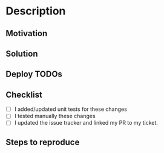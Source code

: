 # Description

## Motivation

<!--- Why is this change required? -->
<!--- What problem does it solve? -->

## Solution

<!--- Write a clear description of your proposed changes. If possible, include supporting resources such as images or links. -->

## Deploy TODOs

<!--- Is there anything exceptional that needs to be done to deploy these changes? -->
<!-- Any environment variables that need to be set or modified? List them here with their corresponding value for each environment -->
<!-- Any script that needs to be run? -->

## Checklist

- [ ] I added/updated unit tests for these changes
- [ ] I tested manually these changes
- [ ] I updated the issue tracker and linked my PR to my ticket.

## Steps to reproduce

<!--- Please describe in detail how you tested your changes. -->
<!-- Add screenshots that support your manual tests  -->
